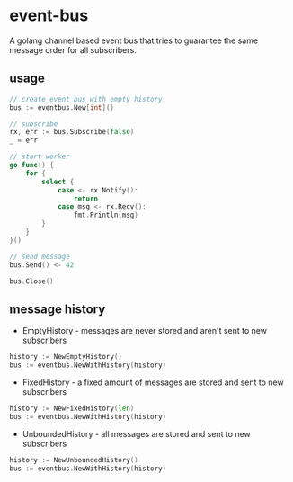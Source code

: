 # event-bus

A golang channel based event bus that tries to guarantee the same message order for all subscribers.

## usage

```go
// create event bus with empty history
bus := eventbus.New[int]()

// subscribe
rx, err := bus.Subscribe(false)
_ = err

// start worker
go func() {
    for {
        select {
            case <- rx.Notify():
                return
            case msg <- rx.Recv():
                fmt.Println(msg)
        }
    }
}()

// send message
bus.Send() <- 42

bus.Close()
```

## message history

- EmptyHistory - messages are never stored and aren't sent to new subscribers
```go
history := NewEmptyHistory()
bus := eventbus.NewWithHistory(history)
```

- FixedHistory - a fixed amount of messages are stored and sent to new subscribers
```go
history := NewFixedHistory(len)
bus := eventbus.NewWithHistory(history)
```

- UnboundedHistory - all messages are stored and sent to new subscribers
```go
history := NewUnboundedHistory()
bus := eventbus.NewWithHistory(history)
```
